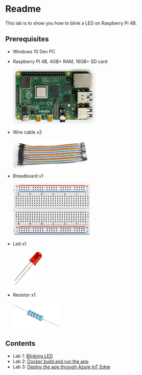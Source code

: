 # Readme

This lab is to show you how to blink a LED on Raspberry Pi 4B.

## Prerequisites

- Windows 10 Dev PC
- Raspberry PI 4B, 4GB+ RAM, 16GB+ SD card
  
  ![](images/RPI4B.png)

- Wire cable x2
  
  <img src="images/Jumper-wires.png" width=50%>
  
- Breadboard x1

  <img src="images/Breadboard.png" width=50%>

- Led x1
  
  <img src="images/Led.png" width=20%>
   

- Resistor x1

  <img src="images/Resistor.png" width=30%>


## Contents
- Lab 1: [Blinking LED](Lab1-Blinking_LED.md)
- Lab 2: [Docker build and run the app](Lab2-Docker_Build_and_Run.md)
- Lab 3: [Deploy the app through Azure IoT Edge](Lab3-Deploy_through_Azure_IoT_Edge.md)


<END> 